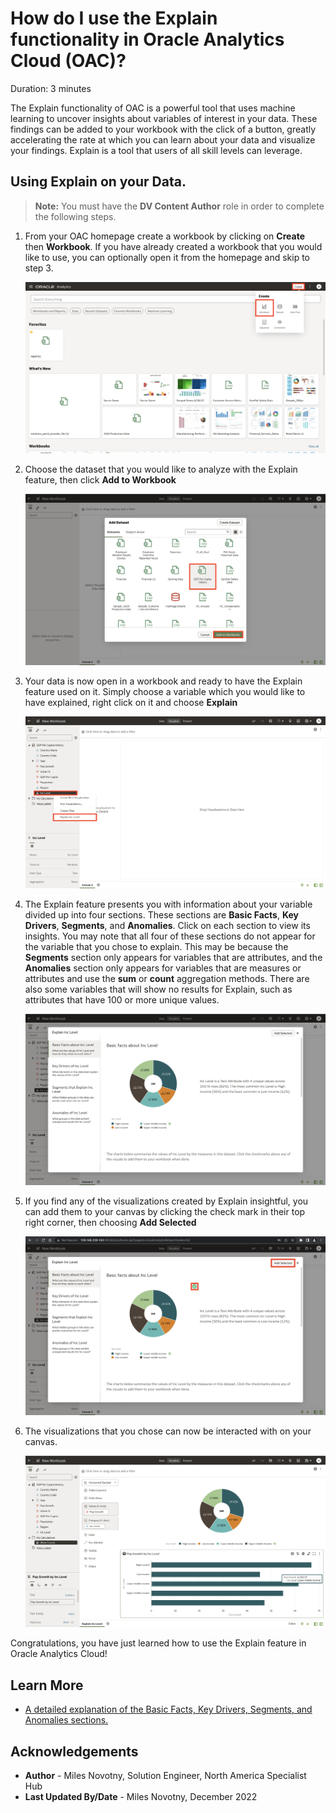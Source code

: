 # How do I use the Explain functionality in Oracle Analytics Cloud (OAC)?
Duration: 3 minutes

The Explain functionality of OAC is a powerful tool that uses machine learning
to uncover insights about variables of interest in your data. These findings can be added to
your workbook with the click of a button, greatly accelerating the rate at which you can
learn about your data and visualize your findings. Explain is a tool that users
of all skill levels can leverage.

## Using Explain on your Data.
>**Note:** You must have the **DV Content Author** role in order to complete the following steps.


1. From your OAC homepage create a workbook by clicking on **Create** then **Workbook**. If
you have already created a workbook that you would like to use, you can optionally open it
from the homepage and skip to step 3.

    ![OAC Homepage](images/1-oac-home.png)

2. Choose the dataset that you would like to analyze with the Explain feature, then click **Add to Workbook**

    ![OAC choose dataset](images/2-choose-dataset.png)

3. Your data is now open in a workbook and ready to have the Explain feature used on it. Simply choose a variable which
you would like to have explained, right click on it and choose **Explain**

    ![OAC workbook choose variable](images/3-select-variable.png)

4. The Explain feature presents you with information about your variable divided up into four sections.
These sections are **Basic Facts**, **Key Drivers**, **Segments**, and **Anomalies**. Click on each section to view its insights. You may note that all four of these sections do not appear for the variable that you chose to explain. This may be because the **Segments** section only appears for variables that are attributes, and the **Anomalies** section only appears for  variables that are measures or attributes and use the **sum** or **count** aggregation methods. There are also some variables that will show no results for Explain, such as attributes that have 100 or more unique values.

    ![OAC explain](images/4-explain-variable.png)

5. If you find any of the visualizations created by Explain insightful, you can add them to your canvas by clicking the
check mark in their top right corner, then choosing **Add Selected**

    ![OAC explain choose visuals](images/5-add-explain-visuals.png)

6. The visualizations that you chose can now be interacted with on your canvas.

    ![OAC explain visuals](images/6-view-explain-visuals.png)

Congratulations, you have just learned how to use the Explain feature in Oracle Analytics Cloud!


## Learn More

* [A detailed explanation of the Basic Facts, Key Drivers, Segments, and Anomalies sections.](https://docs.oracle.com/en/middleware/bi/analytics-desktop/bidvd/analyze-data-explain.html#GUID-1AE7FFB7-9DA5-40EF-A30A-5DC9DEED3D2D)

## Acknowledgements
* **Author** - Miles Novotny, Solution Engineer, North America Specialist Hub
* **Last Updated By/Date** - Miles Novotny, December 2022
